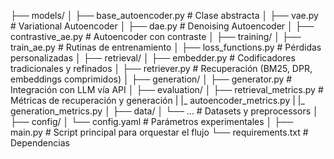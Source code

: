 




├── models/
│   ├── base_autoencoder.py        # Clase abstracta
│   ├── vae.py                     # Variational Autoencoder
│   ├── dae.py                     # Denoising Autoencoder
│   ├── contrastive_ae.py          # Autoencoder con contraste
│
├── training/
│   ├── train_ae.py                # Rutinas de entrenamiento
│   ├── loss_functions.py          # Pérdidas personalizadas
│
├── retrieval/
│   ├── embedder.py                # Codificadores tradicionales y refinados
│   ├── retriever.py               # Recuperación (BM25, DPR, embeddings comprimidos)
│
├── generation/
│   ├── generator.py               # Integración con LLM vía API
│
├── evaluation/
│   ├── retrieval_metrics.py                 # Métricas de recuperación y generación
|   |_ autoencoder_metrics.py
|   |_ generation_metrics.py
│
├── data/
│   └── ...                        # Datasets y preprocessors
│
├── config/
│   └── config.yaml                # Parámetros experimentales
│
├── main.py                        # Script principal para orquestar el flujo
└── requirements.txt               # Dependencias